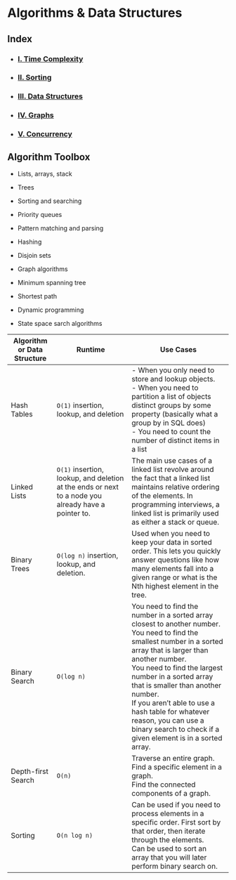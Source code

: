 # Algorithms & Data Structures

## Index

* ### [I. Time Complexity](std/README.md)
* ### [II. Sorting](./sorting/README.md)
* ### [III. Data Structures](./datastructures/README.md)
* ### [IV. Graphs](./graphs/README.md)
* ### [V. Concurrency](./concurrency/README.md)



## Algorithm Toolbox

- Lists, arrays, stack

- Trees

- Sorting and searching

- Priority queues

- Pattern matching and parsing

- Hashing

- Disjoin sets

- Graph algorithms

- Minimum spanning tree

- Shortest path

- Dynamic programming

- State space sarch algorithms



| Algorithm or Data Structure | Runtime                                                                                             | Use Cases                                                                                                                                                                                                                                                                                                                                                                                                            |
| --------------------------- | --------------------------------------------------------------------------------------------------- | -------------------------------------------------------------------------------------------------------------------------------------------------------------------------------------------------------------------------------------------------------------------------------------------------------------------------------------------------------------------------------------------------------------------- |
| Hash Tables                 | `O(1)` insertion, lookup, and deletion                                                              | - When you only need to store and lookup objects.<br/>- When you need to partition a list of objects distinct groups by some property (basically what a group by in SQL does)<br/>- You need to count the number of distinct items in a list                                                                                                                                                                         |
| Linked Lists                | `O(1)` insertion, lookup, and deletion at the ends or next to a node you already have a pointer to. | The main use cases of a linked list revolve around the fact that a linked list maintains relative ordering of the elements. In programming interviews, a linked list is primarily used as either a stack or queue.                                                                                                                                                                                                   |
| Binary Trees                | `O(log n)` insertion, lookup, and deletion.                                                         | Used when you need to keep your data in sorted order. This lets you quickly answer questions like how many elements fall into a given range or what is the Nth highest element in the tree.                                                                                                                                                                                                                          |
| Binary Search               | `O(log n)`                                                                                          | You need to find the number in a sorted array closest to another number.<br/>You need to find the smallest number in a sorted array that is larger than another number.<br/>You need to find the largest number in a sorted array that is smaller than another number.<br/>If you aren’t able to use a hash table for whatever reason, you can use a binary search to check if a given element is in a sorted array. |
| Depth-first Search          | `O(n)`                                                                                              | Traverse an entire graph.<br/>Find a specific element in a graph.<br/>Find the connected components of a graph.                                                                                                                                                                                                                                                                                                      |
| Sorting                     | `O(n log n)`                                                                                        | Can be used if you need to process elements in a specific order. First sort by that order, then iterate through the elements.<br/>Can be used to sort an array that you will later perform binary search on.                                                                                                                                                                                                         |